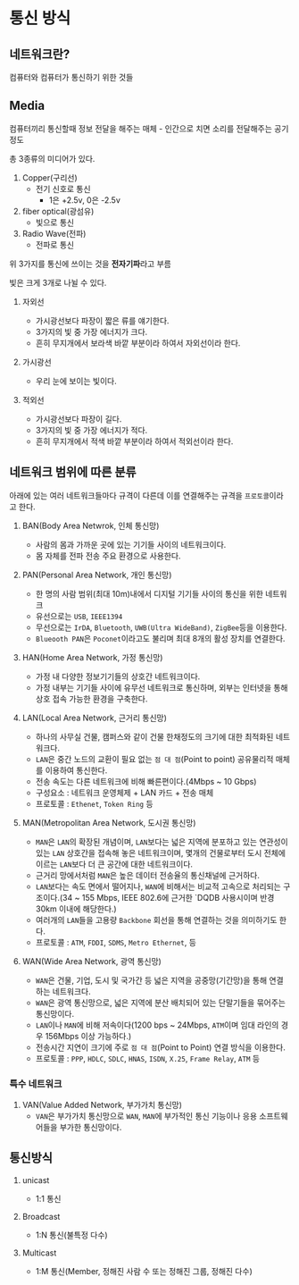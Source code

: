 # 통신 방식

## 네트워크란?
컴퓨터와 컴퓨터가 통신하기 위한 것들

## Media
컴퓨터끼리 통신할때 정보 전달을 해주는 매체
    - 인간으로 치면 소리를 전달해주는 공기정도

총 3종류의 미디어가 있다.
1. Copper(구리선)
    - 전기 신호로 통신
        - 1은 +2.5v, 0은 -2.5v
2. fiber optical(광섬유)
    - 빛으로 통신
3. Radio Wave(전파)
    - 전파로 통신

위 3가지를 통신에 쓰이는 것을 **전자기파**라고 부름

빛은 크게 3개로 나뉠 수 있다.

1. 자외선
    - 가시광선보다 파장이 짧은 류를 얘기한다.
    - 3가지의 빛 중 가장 에너지가 크다.
    - 흔히 무지개에서 보라색 바깥 부분이라 하여서 자외선이라 한다.

2. 가시광선
    - 우리 눈에 보이는 빛이다.

3. 적외선
    - 가시광선보다 파장이 길다.
    - 3가지의 빛 중 가장 에너지가 적다.
    - 흔히 무지개에서 적색 바깥 부분이라 하여서 적외선이라 한다.

## 네트워크 범위에 따른 분류
아래에 있는 여러 네트워크들마다 규격이 다른데 이를 연결해주는 규격을 `프로토콜`이라고 한다.

1. BAN(Body Area Netwrok, 인체 통신망)
    - 사람의 몸과 가까운 곳에 있는 기기들 사이의 네트워크이다.
    - 몸 자체를 전파 전송 주요 환경으로 사용한다.

2. PAN(Personal Area Network, 개인 통신망)
    - 한 명의 사람 범위(최대 10m)내에서 디지털 기기들 사이의 통신을 위한 네트워크
    - 유선으로는 `USB`, `IEEE1394`
    - 무선으로는 `IrDA`, `Bluetooth`, `UWB(Ultra WideBand)`, `ZigBee`등을 이용한다.
    - `Blueooth PAN`은 `Poconet`이라고도 불리며 최대 8개의 활성 장치를 연결한다.

3. HAN(Home Area Network, 가정 통신망)
    - 가정 내 다양한 정보기기들의 상호간 네트워크이다.
    - 가정 내부는 기기들 사이에 유무선 네트워크로 통신하며, 외부는 인터넷을 통해 상호 접속 가능한 환경을 구축한다.

4. LAN(Local Area Network, 근거리 통신망)
    - 하나의 사무실 건물, 캠퍼스와 같이 건물 한채정도의 크기에 대한 최적화된 네트워크다.
    - `LAN`은 중간 노드의 교환이 필요 없는 `점 대 점`(Point to point) 공유물리적 매체를 이용하여 통신한다.
    - 전송 속도는 다른 네트워크에 비해 빠른편이다.(4Mbps ~ 10 Gbps)
    - 구성요소 : 네트워크 운영체제 + LAN 카드 + 전송 매체
    - 프로토콜 : `Ethenet`, `Token Ring` 등

5. MAN(Metropolitan Area Network, 도시권 통신망)
    - `MAN`은 `LAN`의 확장된 개념이며, `LAN`보다는 넓은 지역에 분포하고 있는 연관성이 있는 `LAN` 상호간을 접속해 놓은 네트워크이며, 몇개의 건물로부터 도시 전체에 이르는 `LAN`보다 더 큰 공간에 대한 네트워크이다.
    - 근거리 망에서처럼 `MAN`은 높은 데이터 전송율의 통신채널에 근거하다.
    - `LAN`보다는 속도 면에서 떨어지나, `WAN`에 비해서는 비교적 고속으로 처리되는 구조이다.(34 ~ 155 Mbps, IEEE 802.6에 근거한 `DQDB 사용시이며 반경 30km 이내에 해당한다.)
    - 여러개의 `LAN`들을 고용량 `Backbone` 회선을 통해 연결하는 것을 의미하기도 한다.
    - 프로토콜 : `ATM`, `FDDI`, `SDMS`, `Metro Ethernet`, 등

6. WAN(Wide Area Network, 광역 통신망)
    - `WAN`은 건물, 기업, 도시 및 국가간 등 넓은 지역을 공중망(기간망)을 통해 연결하는 네트워크다.
    - `WAN`은 광역 통신망으로, 넓은 지역에 분산 배치되어 있는 단말기들을 묶어주는 통신망이다.
    - `LAN`이나 `MAN`에 비해 저속이다(1200 bps ~ 24Mbps, `ATM`이며 임대 라인의 경우 156Mbps 이상 가능하다.)
    - 전송시간 지연이 크기에 주로 `점 대 점`(Point to Point) 연결 방식을 이용한다.
    - 프로토콜 : `PPP`, `HDLC`, `SDLC`, `HNAS`, `ISDN`, `X.25`, `Frame Relay`, `ATM` 등
### 특수 네트워크
1. VAN(Value Added Network, 부가가치 통신망)
    - `VAN`은 부가가치 통신망으로 `WAN`, `MAN`에 부가적인 통신 기능이나 응용 소프트웨어들을 부가한 통신망이다.

## 통신방식
1. unicast
    - 1:1 통신

2. Broadcast
    - 1:N 통신(불특정 다수)

3. Multicast
    - 1:M 통신(Member, 정해진 사람 수 또는 정해진 그룹, 정해진 다수)
